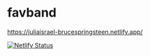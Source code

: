 # favband

https://juliaisrael-brucespringsteen.netlify.app/

[![Netlify Status](https://api.netlify.com/api/v1/badges/b386c2f1-8c5a-43fe-b603-6af5c3d622b8/deploy-status)](https://app.netlify.com/sites/juliaisrael-brucespringsteen/deploys)
